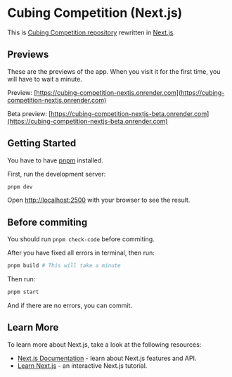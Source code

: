 # Cubing Competition (Next.js)

This is [Cubing Competition repository](https://github.com/Cro-Cube-Comp/Cubing-competition) rewritten in [Next.js](https://nextjs.org/).

## Previews

These are the previews of the app. When you visit it for the first time, you will have to wait a minute.

Preview: [https://cubing-competition-nextjs.onrender.com](https://cubing-competition-nextjs.onrender.com)

Beta preview: [https://cubing-competition-nextjs-beta.onrender.com](https://cubing-competition-nextjs-beta.onrender.com)

## Getting Started

You have to have [pnpm](https://pnpm.io/) installed.

First, run the development server:

```bash
pnpm dev
```

Open [http://localhost:2500](http://localhost:2500) with your browser to see the result.

## Before commiting

You should run `pnpm check-code` before commiting.

After you have fixed all errors in terminal, then run:

```bash
pnpm build # This will take a minute
```

Then run:

```bash
pnpm start
```

And if there are no errors, you can commit.

## Learn More

To learn more about Next.js, take a look at the following resources:

- [Next.js Documentation](https://nextjs.org/docs) - learn about Next.js features and API.
- [Learn Next.js](https://nextjs.org/learn) - an interactive Next.js tutorial.
